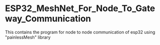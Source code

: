# ESP32_MeshNet_For_Node_To_Gateway_Communication
This contains the program for node to node communication of esp32 using "painlessMesh" library 
